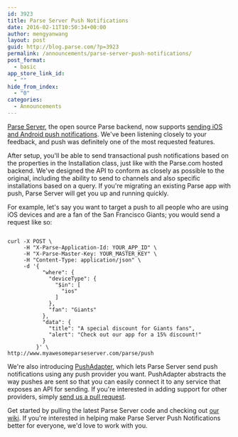 ```yaml
---
id: 3923
title: Parse Server Push Notifications
date: 2016-02-11T10:50:34+00:00
author: mengyanwang
layout: post
guid: http://blog.parse.com/?p=3923
permalink: /announcements/parse-server-push-notifications/
post_format:
  - basic
app_store_link_id:
  - ""
hide_from_index:
  - "0"
categories:
  - Announcements
---
```

[Parse Server](https://github.com/ParsePlatform/parse-server), the open source Parse backend, now supports [sending iOS and Android push notifications](https://github.com/ParsePlatform/parse-server/wiki/Push). We've been listening closely to your feedback, and push was definitely one of the most requested features.

After setup, you'll be able to send transactional push notifications based on the properties in the Installation class, just like with the Parse.com hosted backend. We've designed the API to conform as closely as possible to the original, including the ability to send to channels and also specific installations based on a query. If you're migrating an existing Parse app with push, Parse Server will get you up and running quickly.

For example, let's say you want to target a push to all people who are using iOS devices and are a fan of the San Francisco Giants; you would send a request like so:

<pre class="line-numbers"><code class="language-bash">
curl -X POST \
     -H "X-Parse-Application-Id: YOUR_APP_ID" \
     -H "X-Parse-Master-Key: YOUR_MASTER_KEY" \
     -H "Content-Type: application/json" \
     -d '{ 
           "where": { 
             "deviceType": { 
               "$in": [ 
                 "ios" 
               ] 
             }, 
             "fan": "Giants"
           }, 
           "data": { 
             "title": "A special discount for Giants fans", 
             "alert": "Check out our app for a 15% discount!"
           } 
         }' \
http://www.myawesomeparseserver.com/parse/push
</code></pre>

We're also introducing [PushAdapter](https://github.com/ParsePlatform/parse-server/wiki/Push#push-adapter), which lets Parse Server send push notifications using any push provider you want. PushAdapter abstracts the way pushes are sent so that you can easily connect it to any service that exposes an API for sending. If you're interested in adding support for other providers, simply [send us a pull request](https://github.com/ParsePlatform/parse-server).

Get started by pulling the latest Parse Server code and checking out [our wiki](https://github.com/ParsePlatform/parse-server/wiki/Push). If you're interested in helping make Parse Server Push Notifications better for everyone, we'd love to work with you.
